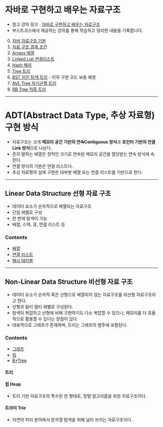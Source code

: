 # 자바로 구현하고 배우는 자료구조
- 참고 강의 링크 : [자바로 구현하고 배우는 자료구조](https://www.boostcourse.org/cs204)
- 부스트코스에서 제공하는 강의를 통해 학습하고 정리한 내용을 기록합니다.

0. [자바 자료구조 기본](java-ds-0.%20introduce.md)
1. [자료 구조 경계 조건](java-ds-1.%20boundary-conditions.md)
2. [Arrays 배열](java-ds-2.%20arrays.md)
3. [Linked List 연결리스트](java-ds-3.%20linked-list.md)
4. [Hash 해쉬](java-ds-4.%20hash.md)
5. [Tree 트리](java-ds-5.%20tree.md)
6. [BST 이진 탐색 트리](java-ds-6.%20bst.md) - 이하 구현 코드 보충 예정
7. [AVL Tree 자기균형 트리](java-ds-7.%20avl-tree.md)
8. [RB Tree 적흑 트리](java-ds-8.%20red-black-tree.md)

---
# ADT(Abstract Data Type, 추상 자료형) 구현 방식
- 자료구조는 크게 **메모리 공간 기반의 연속Contiguous 방식**과 **포인터 기반의 연결Link 방식**으로 나뉜다.
- 흔히 말하는 배열은 정적인 크기로 연속된 메모리 공간을 할당받는 연속 방식에 속한다.
- 연결 방식의 기본은 연결 리스트다.
- 추상 자료형의 실제 구현은 대부분 배열 또는 연결 리스트를 기반으로 한다.

---
## Linear Data Structure 선형 자료 구조
- 데이터 요소가 순차적으로 배열되는 자료구조
- 단일 레벨로 구성
- 한 번에 탐색이 가능
- 배열, 스택, 큐, 연결 리스트 등

### Contents
- [배열](./array.md)
- [연결 리스트](./linked-list.md)
- [해시 테이블](./hash-table.md)
---
## Non-Linear Data Structure 비선형 자료 구조
- 데이터 요소가 순차적 혹은 선형으로 배열되지 않는 자료구조를 비선형 자료구조라고 한다.
- 선형과 달리 멀티 레벨로 구성된다.
- 탐색이 복잡하고 선형에 비해 구현하기도 다소 복잡할 수 있으나, 메모리를 더 효율적으로 활용할 수 있다는 장점이 있다.
- 대표적으로 그래프가 존재하며, 트리는 그래프의 범주에 포함된다.

### Contents
- [그래프](./Graph.md)
- [힙](./heap.md)
- [B+Tree](./B%2BTree.md)

#### 트리
#### 힙 Heap
- 트리 기반 자료구조의 특수한 한 형태로, 정렬 알고리즘을 위한 자료구조이다.
#### 트라이 Trie
- 자연어 처리 분야에서 문자열 탐색을 위해 널리 쓰이는 자료구조이다.

